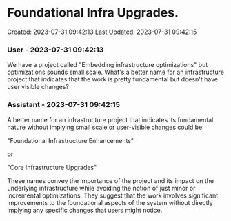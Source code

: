 # Foundational Infra Upgrades.

Created: 2023-07-31 09:42:13
Last Updated: 2023-07-31 09:42:15

### User - 2023-07-31 09:42:13

We have a project called "Embedding infrastructure optimizations" but optimizations sounds small scale. What's a better name for an infrastructure project that indicates that the work is pretty fundamental but doesn't have user visible changes?

### Assistant - 2023-07-31 09:42:15

A better name for an infrastructure project that indicates its fundamental nature without implying small scale or user-visible changes could be:

"Foundational Infrastructure Enhancements" 

or

"Core Infrastructure Upgrades" 

These names convey the importance of the project and its impact on the underlying infrastructure while avoiding the notion of just minor or incremental optimizations. They suggest that the work involves significant improvements to the foundational aspects of the system without directly implying any specific changes that users might notice.

